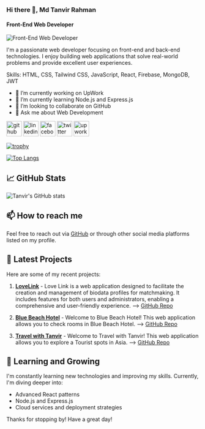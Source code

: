 ### Hi there 👋, Md Tanvir Rahman
#### Front-End Web Developer 
![Front-End Web Developer ](https://i.ibb.co/4sxNHVx/Md-Tanvir-Rahman-Git-Hub-Cover-Photo.png)

I'm a passionate web developer focusing on front-end and back-end technologies. I enjoy building web applications that solve real-world problems and provide excellent user experiences.

Skills: HTML, CSS, Tailwind CSS, JavaScript, React, Firebase, MongoDB, JWT

- 🔭 I’m currently working on UpWork 
- 🌱 I’m currently learning Node.js and Express.js 
- 👯 I’m looking to collaborate on GitHub 
- 💬 Ask me about Web Development 


[<img src='https://cdn.jsdelivr.net/npm/simple-icons@3.0.1/icons/github.svg' alt='github' height='40'>](https://github.com/TanvirRahman888)  [<img src='https://cdn.jsdelivr.net/npm/simple-icons@3.0.1/icons/linkedin.svg' alt='linkedin' height='40'>](https://www.linkedin.com/in/https://www.linkedin.com/in/tanvirrahman888//)  [<img src='https://cdn.jsdelivr.net/npm/simple-icons@3.0.1/icons/facebook.svg' alt='facebook' height='40'>](https://www.facebook.com/https://www.facebook.com/tanvirrahman888)  [<img src='https://cdn.jsdelivr.net/npm/simple-icons@3.0.1/icons/twitter.svg' alt='twitter' height='40'>](https://twitter.com/https://x.com/TanvirRahman888)  [<img src='https://cdn.jsdelivr.net/npm/simple-icons@3.0.1/icons/upwork.svg' alt='upwork' height='40'>](https://www.upwork.com/freelancers/~01d0f186e71ab857be)  

[![trophy](https://github-profile-trophy.vercel.app/?username=TanvirRahman888)](https://github.com/ryo-ma/github-profile-trophy)

[![Top Langs](https://github-readme-stats.vercel.app/api/top-langs/?username=TanvirRahman888)](https://github.com/anuraghazra/github-readme-stats)




## 📈 GitHub Stats
![Tanvir's GitHub stats](https://github-readme-stats.vercel.app/api?username=TanvirRahman888&show_icons=true&theme=radical)

## 📫 How to reach me
Feel free to reach out via [GitHub](https://github.com/TanvirRahman888) or through other social media platforms listed on my profile.

## 📝 Latest Projects
Here are some of my recent projects:

1. [**LoveLink**](https://lovelink-d8a3d.web.app/) - Love Link is a web application designed to facilitate the creation and management of biodata profiles for matchmaking. It includes features for both users and administrators, enabling a comprehensive and user-friendly experience. --> [GitHub Repo](https://github.com/TanvirRahman888/LoveLink-Client)

2. [**Blue Beach Hotel**](https://blue-beach-hotel.web.app/) - Welcome to Blue Beach Hotel! This web application allows you to check rooms in Blue Beach Hotel. --> [GitHub Repo](https://github.com/TanvirRahman888/Blue-Beach-Hotel-Client)
3. [**Travel with Tanvir**](https://travel-with-tanvir.web.app/) - Welcome to Travel with Tanvir! This web application allows you to explore a Tourist spots in Asia. --> [GitHub Repo](https://github.com/TanvirRahman888/Travel-With-Tanvir-Client)

## 🌱 Learning and Growing
I'm constantly learning new technologies and improving my skills. Currently, I'm diving deeper into:
- Advanced React patterns
- Node.js and Express.js
- Cloud services and deployment strategies

Thanks for stopping by! Have a great day!

